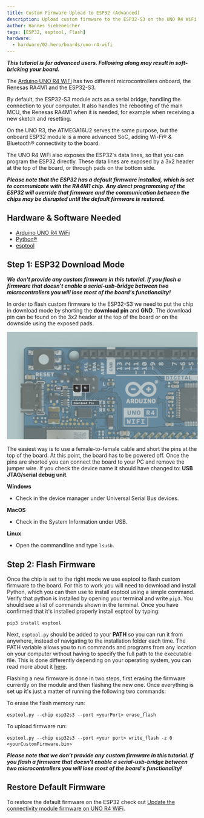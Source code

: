 ```yaml
---
title: Custom Firmware Upload to ESP32 (Advanced)
description: Upload custom firmware to the ESP32-S3 on the UNO R4 WiFi.
author: Hannes Siebeneicher
tags: [ESP32, esptool, Flash]
hardware:
  - hardware/02.hero/boards/uno-r4-wifi
---
```


***This tutorial is for advanced users. Following along may result in soft-bricking your board.***

The [Arduino UNO R4 WiFi](/hardware/uno-r4-wifi) has two different microcontrollers onboard, the Renesas RA4M1 and the ESP32-S3.

By default, the ESP32-S3 module acts as a serial bridge, handling the connection to your computer. It also handles the rebooting of the main MCU, the Renesas RA4M1 when it is needed, for example when receiving a new sketch and resetting.

On the UNO R3, the ATMEGA16U2 serves the same purpose, but the onboard ESP32 module is a more advanced SoC, adding Wi-Fi® & Bluetooth® connectivity to the board.

The UNO R4 WiFi also exposes the ESP32's data lines, so that you can program the ESP32 directly. These data lines are exposed by a 3x2 header at the top of the board, or through pads on the bottom side.

***Please note that the ESP32 has a default firmware installed, which is set to communicate with the RA4M1 chip. Any direct programming of the ESP32 will override that firmware and the communication between the chips may be disrupted until the default firmware is restored.***

## Hardware & Software Needed

- [Arduino UNO R4 WiFi](/hardware/uno-r4-wifi)
- [Python®](https://www.python.org/downloads/)
- [esptool](https://docs.espressif.com/projects/esptool/en/latest/esp32/)

## Step 1: ESP32 Download Mode

***We don't provide any custom firmware in this tutorial. If you flash a firmware that doesn't enable a serial-usb-bridge between two microcontrollers you will lose most of the board's functionality!***

In order to flash custom firmware to the ESP32-S3 we need to put the chip in download mode by shorting the **download pin** and **GND**. The download pin can be found on the 3x2 header at the top of the board or on the downside using the exposed pads.

![ESP32-S3 download pin](./assets/esp32-data-pins.png)

The easiest way is to use a female-to-female cable and short the pins at the top of the board. At this point, the board has to be powered off. Once the pins are shorted you can connect the board to your PC and remove the jumper wire. If you check the device name it should have changed to: **USB JTAG/serial debug unit**.

**Windows**
- Check in the device manager under Universal Serial Bus devices.

**MacOS**
- Check in the System Information under USB.

**Linux**
- Open the commandline and type `lsusb`.

## Step 2: Flash Firmware

Once the chip is set to the right mode we use esptool to flash custom firmware to the board. For this to work you will need to download and install Python, which you can then use to install esptool using a simple command. Verify that python is installed by opening your terminal and write ``pip3``. You should see a list of commands shown in the terminal. Once you have confirmed that it's installed properly install esptool by typing:

```
pip3 install esptool
```

Next, `esptool.py` should be added to your **PATH** so you can run it from anywhere, instead of navigating to the installation folder each time. The PATH variable allows you to run commands and programs from any location on your computer without having to specify the full path to the executable file. This is done differently depending on your operating system, you can read more about it [here](https://learn.sparkfun.com/tutorials/configuring-the-path-system-variable/all). 

Flashing a new firmware is done in two steps, first erasing the firmware currently on the module and then flashing the new one. Once everything is set up it's just a matter of running the following two commands:

To erase the flash memory run:
```
esptool.py --chip esp32s3 --port <yourPort> erase_flash
```

To upload firmware run:
```
esptool.py --chip esp32s3 --port <your port> write_flash -z 0 <yourCustomFirmware.bin>
```

***Please note that we don't provide any custom firmware in this tutorial. If you flash a firmware that doesn't enable a serial-usb-bridge between two microcontrollers you will lose most of the board's functionality!***

## Restore Default Firmware

To restore the default firmware on the ESP32 check out [Update the connectivity module firmware on UNO R4 WiFi](https://support.arduino.cc/hc/en-us/articles/9670986058780-Update-the-connectivity-module-firmware-on-UNO-R4-WiFi#espflash).